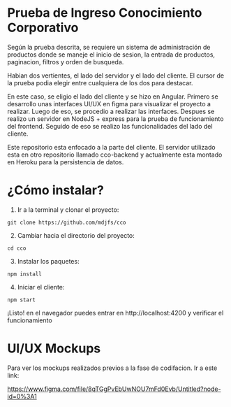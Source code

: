 # Prueba de Ingreso Conocimiento Corporativo

Según la prueba descrita, se requiere un sistema de administración de productos donde se maneje el inicio de sesion, la entrada de productos, paginacion, filtros y orden de busqueda.

Habian dos vertientes, el lado del servidor y el lado del cliente. El cursor de la prueba podia elegir entre cualquiera de los dos para destacar.

En este caso, se eligio el lado del cliente y se hizo en Angular. Primero se desarrollo unas interfaces UI/UX en figma para visualizar el proyecto a realizar. Luego de eso, se procedio a realizar las interfaces. Despues se realizo un servidor en NodeJS + express para la prueba de funcionamiento del frontend. Seguido de eso se realizo las funcionalidades del lado del cliente.

Este repositorio esta enfocado a la parte del cliente. El servidor utilizado esta en otro repositorio llamado cco-backend y actualmente esta montado en Heroku para la persistencia de datos.

# ¿Cómo instalar?

1. Ir a la terminal y clonar el proyecto:

`git clone https://github.com/mdjfs/cco`

2. Cambiar hacia el directorio del proyecto:

`cd cco`

3. Instalar los paquetes:

`npm install`

4. Iniciar el cliente:

`npm start`

¡Listo! en el navegador puedes entrar en http://localhost:4200 y verificar el funcionamiento

# UI/UX Mockups

Para ver los mockups realizados previos a la fase de codifacion. Ir a este link:

https://www.figma.com/file/8qTGgPvEbUwNOU7mFd0Evb/Untitled?node-id=0%3A1
